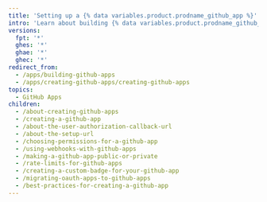 ```yaml
---
title: 'Setting up a {% data variables.product.prodname_github_app %}'
intro: 'Learn about building {% data variables.product.prodname_github_apps %}.'
versions:
  fpt: '*'
  ghes: '*'
  ghae: '*'
  ghec: '*'
redirect_from:
  - /apps/building-github-apps
  - /apps/creating-github-apps/creating-github-apps
topics:
  - GitHub Apps
children:
  - /about-creating-github-apps
  - /creating-a-github-app
  - /about-the-user-authorization-callback-url
  - /about-the-setup-url
  - /choosing-permissions-for-a-github-app
  - /using-webhooks-with-github-apps
  - /making-a-github-app-public-or-private
  - /rate-limits-for-github-apps
  - /creating-a-custom-badge-for-your-github-app
  - /migrating-oauth-apps-to-github-apps
  - /best-practices-for-creating-a-github-app
---
```


